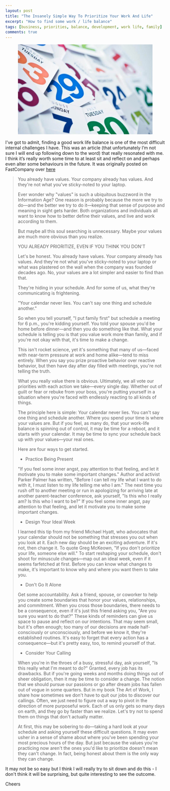 ```yaml
---
layout: post
title: "The Insanely Simple Way To Prioritize Your Work And Life"
excerpt: "How to find some work / life balance"
tags: [business, priorities, balance, development, work life, family]
comments: true 
---
```

<figure>
	<img src="/images/posts/2016/agenda.jpg">
</figure>

I've got to admit, finding a good work life balance is one of the most difficult internal challenges I have. This was an article (that unfortunately I’m not sure I will end up following down to the word) that really resonated with me. I think it’s really worth some time to at least sit and reflect on and perhaps even alter some behaviours in the future. It was originally posted on FastCompany over [here](http://www.fastcompany.com/3060031/how-to-be-a-success-at-everything/the-insanely-simple-way-to-prioritize-your-work-and-life)

> You already have values. Your company already has values. And they're not what you've sticky-noted to your laptop.
>
>Ever wonder why "values" is such a ubiquitous buzzword in the Information Age? One reason is probably because the more we try to do—and the better we try to do it—keeping that sense of purpose and meaning in sight gets harder. Both organizations and individuals all want to know how to better define their values, and live and work according to them.
>
>But maybe all this soul searching is unnecessary. Maybe your values are much more obvious than you realize.
>
> YOU ALREADY PRIORITIZE, EVEN IF YOU THINK YOU DON'T
>
> Let's be honest. You already have values. Your company already has values. And they're not what you've sticky-noted to your laptop or what was plastered on the wall when the company was founded decades ago. No, your values are a lot simpler and easier to find than that.
>
> They're hiding in your schedule. And for some of us, what they're communicating is frightening.
>
> "Your calendar never lies. You can't say one thing and schedule another."
>
> So when you tell yourself, "I put family first" but schedule a meeting for 6 p.m., you're kidding yourself. You told your spouse you'd be home before dinner—and then you do something like that. What your schedule is telling you is that you value work more than family, and if you're not okay with that, it's time to make a change.
>
> This isn't rocket science, yet it's something that many of us—faced with near-term pressure at work and home alike—tend to miss entirely. When you say you prize proactive behavior over reactive behavior, but then have day after day filled with meetings, you're not telling the truth.
>
> What you really value there is obvious. Ultimately, we all vote our priorities with each action we take—every single day. Whether out of guilt or fear or rebuke from your boss, you're putting yourself in a situation where you're faced with endlessly reacting to all kinds of things.
>
> The principle here is simple: Your calendar never lies. You can't say one thing and schedule another. Where you spend your time is where your values are. But if you feel, as many do, that your work-life balance is spinning out of control, it may be time for a reboot, and it starts with your calendar. It may be time to sync your schedule back up with your values—your real ones.
> 
> Here are four ways to get started.
>
> * Practice Being Present
>
> "If you feel some inner angst, pay attention to that feeling, and let it motivate you to make some important changes."
> Author and activist Parker Palmer has written, "Before I can tell my life what I want to do with it, I must listen to my life telling me who I am." The next time you rush off to another meeting or run in apologizing for arriving late at another parent-teacher conference, ask yourself, "Is this who I really am? Is this who I want to be?" If you feel some inner angst, pay attention to that feeling, and let it motivate you to make some important changes.
> 
> * Design Your Ideal Week
>
> I learned this tip from my friend Michael Hyatt, who advocates that your calendar should not be something that stresses you out when you look at it. Each new day should be an exciting adventure. If it's not, then change it. To quote Greg McKeown, "If you don't prioritize your life, someone else will."
> To start reshaping your schedule, don't shoot for minuscule changes—map out an ideal week, even if it seems farfetched at first. Before you can know what changes to make, it's important to know why and where you want them to take you.
>
> * Don't Go It Alone
>
> Get some accountability. Ask a friend, spouse, or coworker to help you create some boundaries that honor your values, relationships, and commitment. When you cross those boundaries, there needs to be a consequence, even if it's just this friend asking you, "Are you sure you want to do that?" These kinds of reminders can give us space to pause and reflect on our intentions.
> That may seem small, but it's often enough; too many of our decisions are made half-consciously or unconsciously, and before we know it, they're established routines. It's easy to forget that every action has a consequence—but it's pretty easy, too, to remind yourself of that.
> 
> * Consider Your Calling
>
> When you're in the throes of a busy, stressful day, ask yourself, "Is this really what I'm meant to do?" Granted, every job has its drawbacks. But if you're going weeks and months doing things out of sheer obligation, then it may be time to consider a change.
> The notion that we should pursue our passions or go after dream jobs has fallen out of vogue in some quarters. But in my book The Art of Work, I share how sometimes we don't have to quit our jobs to discover our callings.
> Often, we just need to figure out a way to pivot in the direction of more purposeful work. Each of us only gets so many days on earth, and they go by faster than we realize. Let's try not to spend them on things that don't actually matter.
>
> At first, this may be sobering to do—taking a hard look at your schedule and asking yourself these difficult questions. It may even usher in a sense of shame about where you've been spending your most precious hours of the day. But just because the values you're practicing now aren't the ones you'd like to prioritize doesn't mean they can't change. In fact, being honest about them is the only way they can change.

It may not be so easy but I think I will really try to sit down and do this - I don't think it will be surprising, but quite interesting to see the outcome.

Cheers
